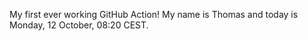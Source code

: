 My first ever working GitHub Action!
My name is Thomas and today is Monday, 12 October, 08:20 CEST. 

